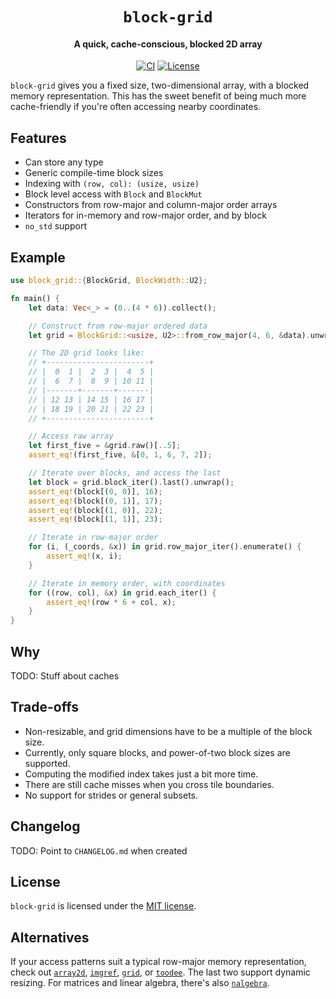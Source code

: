 <div class="title-block" style="text-align: center;" align="center">

# `block-grid`

#### A quick, cache-conscious, blocked 2D array

[![CI][ci_badge]][ci]
[![License][license_badge]][license]

</div>

`block-grid` gives you a fixed size, two-dimensional array, with a blocked memory representation. This has the sweet benefit of being much more cache-friendly if you're often accessing nearby coordinates.

## Features

- Can store any type
- Generic compile-time block sizes
- Indexing with `(row, col): (usize, usize)`
- Block level access with `Block` and `BlockMut`
- Constructors from row-major and column-major order arrays
- Iterators for in-memory and row-major order, and by block
- `no_std` support

## Example

```rust
use block_grid::{BlockGrid, BlockWidth::U2};

fn main() {
    let data: Vec<_> = (0..(4 * 6)).collect();

    // Construct from row-major ordered data
    let grid = BlockGrid::<usize, U2>::from_row_major(4, 6, &data).unwrap();

    // The 2D grid looks like:
    // +-----------------------+
    // |  0  1 |  2  3 |  4  5 |
    // |  6  7 |  8  9 | 10 11 |
    // |-------+-------+-------|
    // | 12 13 | 14 15 | 16 17 |
    // | 18 19 | 20 21 | 22 23 |
    // +-----------------------+

    // Access raw array
    let first_five = &grid.raw()[..5];
    assert_eq!(first_five, &[0, 1, 6, 7, 2]);

    // Iterate over blocks, and access the last
    let block = grid.block_iter().last().unwrap();
    assert_eq!(block[(0, 0)], 16);
    assert_eq!(block[(0, 1)], 17);
    assert_eq!(block[(1, 0)], 22);
    assert_eq!(block[(1, 1)], 23);

    // Iterate in row-major order
    for (i, (_coords, &x)) in grid.row_major_iter().enumerate() {
        assert_eq!(x, i);
    }

    // Iterate in memory order, with coordinates
    for ((row, col), &x) in grid.each_iter() {
        assert_eq!(row * 6 + col, x);
    }
}
```

## Why

TODO: Stuff about caches

## Trade-offs

- Non-resizable, and grid dimensions have to be a multiple of the block size.
- Currently, only square blocks, and power-of-two block sizes are supported.
- Computing the modified index takes just a bit more time.
- There are still cache misses when you cross tile boundaries.
- No support for strides or general subsets.

## Changelog

TODO: Point to `CHANGELOG.md` when created

## License

`block-grid` is licensed under the [MIT license](LICENSE).

## Alternatives

If your access patterns suit a typical row-major memory representation, check out [`array2d`][array2d], [`imgref`][imgref], [`grid`][grid], or [`toodee`][toodee]. The last two support dynamic resizing. For matrices and linear algebra, there's also [`nalgebra`][nalgebra].

<!-- Links -->
[array2d]: https://crates.io/crates/array2d "array2d"
[imgref]: https://crates.io/crates/imgref "imgref"
[grid]: https://crates.io/crates/grid "grid"
[toodee]: https://crates.io/crates/toodee "toodee"
[nalgebra]: https://nalgebra.org "nalgebra"

<!-- Badges -->
[ci]: https://github.com/gunvirranu/block-grid/actions "Github Actions"
[ci_badge]: https://github.com/gunvirranu/block-grid/workflows/CI/badge.svg?branch=master "Github Actions"
[license]: #license "License"
[license_badge]: https://img.shields.io/badge/license-MIT-blue.svg "License"
